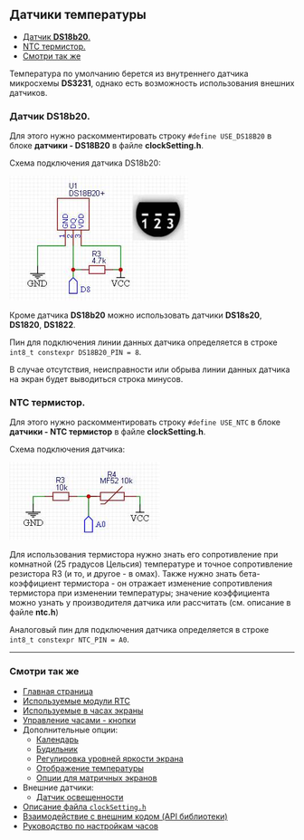 ## Датчики температуры

- [Датчик **DS18b20**.](#датчик-ds18b20)
- [NTC термистор.](#ntc-термистор)
- [Смотри так же](#смотри-так-же)

Температура по умолчанию берется из внутреннего датчика микросхемы **DS3231**, однако есть возможность использования внешних датчиков.

### Датчик **DS18b20**. 

Для этого нужно раскомментировать строку `#define USE_DS18B20` в блоке **датчики - DS18B20** в файле **clockSetting.h**.

Схема подключения датчика DS18b20:

![scheme0002](0002.jpg "Схема подключения датчика DS18b20")

Кроме датчика **DS18b20** можно использовать датчики **DS18s20**, **DS1820**, **DS1822**.

Пин для подключения линии данных датчика определяется в строке `int8_t constexpr DS18B20_PIN = 8`.

В случае отсутствия, неисправности или обрыва линии данных датчика на экран будет выводиться строка минусов.

### NTC термистор. 

Для этого нужно раскомментировать строку `#define USE_NTC` в блоке **датчики - NTC термистор** в файле **clockSetting.h**.

Схема подключения датчика:

![scheme0003](0003.jpg "Схема подключения датчика")

Для использования термистора нужно знать его сопротивление при комнатной (25 градусов Цельсия) температуре и точное сопротивление резистора R3 (и то, и другое - в омах). Также нужно знать бета-коэффициент термистора - он отражает изменение сопротивления термистора при изменении температуры; значение коэффициента можно узнать у производителя датчика или рассчитать (см. описание в файле **ntc.h**)

Аналоговый пин для подключения датчика определяется в строке `int8_t constexpr NTC_PIN = A0`.

<hr>

### Смотри так же
- [Главная страница](../readme.md)
- [Используемые модули RTC](rtc.md)
- [Используемые в часах экраны](displays.md)
- [Управление часами - кнопки](buttons.md)
- Дополнительные опции:
  - [Календарь](calendar.md)
  - [Будильник](alarm.md)
  - [Регулировка уровней яркости экрана](br_adjust.md)
  - [Отображение температуры](show_temp.md)
  - [Опции для матричных экранов](matrix.md)
- Внешние датчики:
  - [Датчик освещенности](light_sensor.md)
- [Описание файла `clockSetting.h`](clock_setting.md)
- [Взаимодействие с внешним кодом (API библиотеки)](api.md)
- [Руководство по настройкам часов](setting.md)

